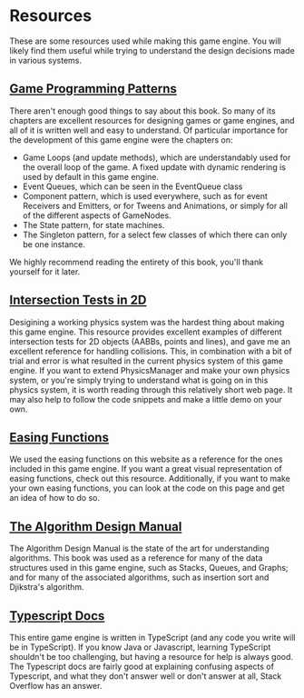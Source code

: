 
# Resources
These are some resources used while making this game engine. You will likely find them useful while trying to understand the design decisions made in various systems.

## [Game Programming Patterns](https://gameprogrammingpatterns.com/contents.html)
There aren't enough good things to say about this book. So many of its chapters are excellent resources for designing games or game engines, and all of it is written well and easy to understand. Of particular importance for the development of this game engine were the chapters on:

* Game Loops (and update methods), which are understandably used for the overall loop of the game. A fixed update with dynamic rendering is used by default in this game engine.
* Event Queues, which can be seen in the EventQueue class
* Component pattern, which is used everywhere, such as for event Receivers and Emitters, or for Tweens and  Animations, or simply for all of the different aspects of GameNodes.
* The State pattern, for state machines.
* The Singleton pattern, for a select few classes of which there can only be one instance.

We highly recommend reading the entirety of this book, you'll thank yourself for it later.

## [Intersection Tests in 2D](https://noonat.github.io/intersect/)
Desigining a working physics system was the hardest thing about making this game engine. This resource provides excellent examples of different intersection tests for 2D objects (AABBs, points and lines), and gave me an excellent reference for handling collisions. This, in combination with a bit of trial and error is what resulted in the current physics system of this game engine. If you want to extend PhysicsManager and make your own physics system, or you're simply trying to understand what is going on in this physics system, it is worth reading through this relatively short web page. It may also help to follow the code snippets and make a little demo on your own.

## [Easing Functions](https://easings.net/)
We used the easing functions on this website as a reference for the ones included in this game engine. If you want a great visual representation of easing functions, check out this resource. Additionally, if you want to make your own easing functions, you can look at the code on this page and get an idea of how to do so.

## [The Algorithm Design Manual](https://www3.cs.stonybrook.edu/~skiena/)
The Algorithm Design Manual is the state of the art for understanding algorithms. This book was used as a reference for many of the data structures used in this game engine, such as Stacks, Queues, and Graphs; and for many of the associated algorithms, such as insertion sort and Djikstra's algorithm.

## [Typescript Docs](https://www.typescriptlang.org/docs/)
This entire game engine is written in TypeScript (and any code you write will be in TypeScript). If you know Java or Javascript, learning TypeScript shouldn't be too challenging, but having a resource for help is always good. The Typescript docs are fairly good at explaining confusing aspects of Typescript, and what they don't answer well or don't answer at all, Stack Overflow has an answer.
